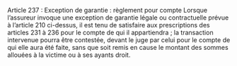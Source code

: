 Article 237 : Exception de garantie : règlement pour compte
Lorsque l’assureur invoque une exception de garantie légale ou contractuelle prévue à l’article 210 ci-dessus, il est tenu de satisfaire aux prescriptions des articles 231 à 236 pour le compte de qui il appartiendra ; la transaction intervenue pourra être contestée, devant le juge par celui pour le compte de qui elle aura été faite, sans que soit remis en cause le montant des sommes allouées à la victime ou à ses ayants droit.